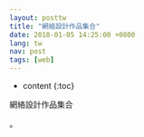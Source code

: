 ```yaml
---
layout: posttw
title: "網絡設計作品集合"
date: 2018-01-05 14:25:00 +0800
lang: tw
nav: post
tags: [web]
---
```


* content
{:toc}

網絡設計作品集合
<!-- more -->
<p>。</p>
